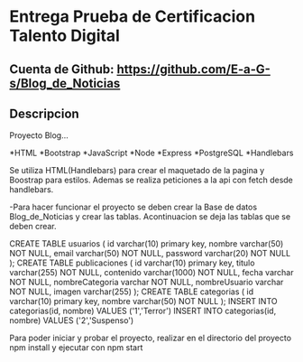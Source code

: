 # Entrega Prueba de Certificacion Talento Digital

## Cuenta de Github: https://github.com/E-a-G-s/Blog_de_Noticias

## Descripcion

Proyecto Blog...

*HTML
*Bootstrap
*JavaScript
*Node
*Express
*PostgreSQL
\*Handlebars

Se utiliza HTML(Handlebars) para crear el maquetado de la pagina y Boostrap para estilos.
Ademas se realiza peticiones a la api con fetch desde handlebars.

-Para hacer funcionar el proyecto se deben crear la Base de datos Blog_de_Noticias y crear las tablas.
Acontinuacion se deja las tablas que se deben crear.

CREATE TABLE usuarios (
id varchar(10) primary key,
nombre varchar(50) NOT NULL,
email varchar(50) NOT NULL,
password varchar(20) NOT NULL
);
CREATE TABLE publicaciones (
id varchar(10) primary key,
titulo varchar(255) NOT NULL,
contenido varchar(1000) NOT NULL,
fecha varchar NOT NULL,
nombreCategoria varchar NOT NULL,
nombreUsuario varchar NOT NULL,
imagen varchar(255)
);
CREATE TABLE categorias (
id varchar(10) primary key,
nombre varchar(50) NOT NULL
);
INSERT INTO categorias(id, nombre) VALUES ('1','Terror')
INSERT INTO categorias(id, nombre) VALUES ('2','Suspenso')

Para poder iniciar y probar el proyecto, realizar en el directorio del proyecto npm install y ejecutar con npm start
